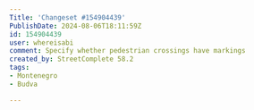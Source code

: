 ```yaml
---
Title: 'Changeset #154904439'
PublishDate: 2024-08-06T18:11:59Z
id: 154904439
user: whereisabi
comment: Specify whether pedestrian crossings have markings
created_by: StreetComplete 58.2
tags:
- Montenegro
- Budva

---
```

